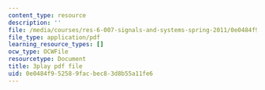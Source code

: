 ```yaml
---
content_type: resource
description: ''
file: /media/courses/res-6-007-signals-and-systems-spring-2011/0e0484f952589facbec83d8b55a11fe6_TkMsVwzd1C0.pdf
file_type: application/pdf
learning_resource_types: []
ocw_type: OCWFile
resourcetype: Document
title: 3play pdf file
uid: 0e0484f9-5258-9fac-bec8-3d8b55a11fe6
---
```

